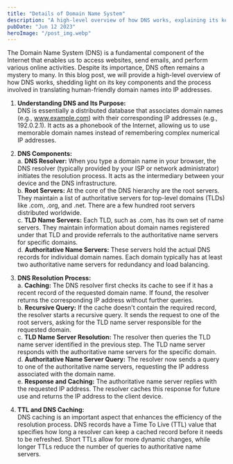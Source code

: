 ```yaml
---
title: "Details of Domain Name System"
description: "A high-level overview of how DNS works, explaining its key components and the process of translating domain names into IP addresses..."
pubDate: "Jun 12 2023"
heroImage: "/post_img.webp"
---
```

The Domain Name System (DNS) is a fundamental component of the Internet that enables us to access websites, send emails, and perform various online activities. Despite its importance, DNS often remains a mystery to many. In this blog post, we will provide a high-level overview of how DNS works, shedding light on its key components and the process involved in translating human-friendly domain names into IP addresses.

1. **Understanding DNS and Its Purpose:**  
DNS is essentially a distributed database that associates domain names (e.g., www.example.com) with their corresponding IP addresses (e.g., 192.0.2.1). It acts as a phonebook of the Internet, allowing us to use memorable domain names instead of remembering complex numerical IP addresses.

2. **DNS Components:**  
a. **DNS Resolver:** When you type a domain name in your browser, the DNS resolver (typically provided by your ISP or network administrator) initiates the resolution process. It acts as the intermediary between your device and the DNS infrastructure.  
b. **Root Servers:** At the core of the DNS hierarchy are the root servers. They maintain a list of authoritative servers for top-level domains (TLDs) like .com, .org, and .net. There are a few hundred root servers distributed worldwide.  
c. **TLD Name Servers:** Each TLD, such as .com, has its own set of name servers. They maintain information about domain names registered under that TLD and provide referrals to the authoritative name servers for specific domains.  
d. **Authoritative Name Servers:** These servers hold the actual DNS records for individual domain names. Each domain typically has at least two authoritative name servers for redundancy and load balancing.

3. **DNS Resolution Process:**  
a. **Caching:** The DNS resolver first checks its cache to see if it has a recent record of the requested domain name. If found, the resolver returns the corresponding IP address without further queries.  
b. **Recursive Query:** If the cache doesn't contain the required record, the resolver starts a recursive query. It sends the request to one of the root servers, asking for the TLD name server responsible for the requested domain.  
c. **TLD Name Server Resolution:** The resolver then queries the TLD name server identified in the previous step. The TLD name server responds with the authoritative name servers for the specific domain.  
d. **Authoritative Name Server Query:** The resolver now sends a query to one of the authoritative name servers, requesting the IP address associated with the domain name.  
e. **Response and Caching:** The authoritative name server replies with the requested IP address. The resolver caches this response for future use and returns the IP address to the client device.  

4. **TTL and DNS Caching:**  
DNS caching is an important aspect that enhances the efficiency of the resolution process. DNS records have a Time To Live (TTL) value that specifies how long a resolver can keep a cached record before it needs to be refreshed. Short TTLs allow for more dynamic changes, while longer TTLs reduce the number of queries to authoritative name servers.